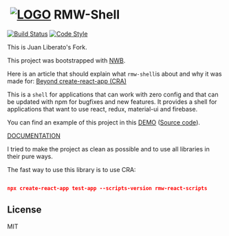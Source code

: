 # ‌‌ [![LOGO][logo-image]][logo-url] RMW-Shell
[![Build Status][travis-image]][travis-url]
[![Code Style][code-style-image]][code-style-url]

This is Juan Liberato's Fork.

This project was bootstrapped with [NWB](https://github.com/insin/nwb).

Here is an article that should explain what `rmw-shell`is about and why it was made for: [Beyond create-react-app (CRA)](https://codeburst.io/beyond-create-react-app-cra-a2063196a124)

This is a `shell` for applications that can work with zero config and that can be updated with npm for bugfixes and new features. It provides a shell for applications that want to use react, redux, material-ui and firebase.

You can find an example of this project in this [DEMO](https://www.react-most-wanted.com/) ([Source code](https://github.com/TarikHuber/react-most-wanted)).

[DOCUMENTATION](https://github.com/TarikHuber/rmw-shell/wiki)

I tried to make the project as clean as possible and to use all libraries in their pure ways.

The fast way to use this library is to use CRA:
```json

npx create-react-app test-app --scripts-version rmw-react-scripts

```

## License

MIT


[logo-image]: https://www.react-most-wanted.com/favicon-32x32.png
[logo-url]: https://github.com/TarikHuber/react-most-wanted/blob/master/README.md
[travis-image]: https://travis-ci.org/TarikHuber/rmw-shell.svg?branch=master
[travis-url]: https://travis-ci.org/TarikHuber/rmw-shell
[daviddm-image]: https://img.shields.io/david/TarikHuber/rmw-shell.svg?style=flat-square
[daviddm-url]: https://david-dm.org/TarikHuber/rmw-shell
[coverage-image]: https://img.shields.io/codecov/c/github/TarikHuber/rmw-shell.svg?style=flat-square
[coverage-url]: https://codecov.io/gh/TarikHuber/rmw-shell
[license-image]: https://img.shields.io/npm/l/express.svg
[license-url]: https://github.com/TarikHuber/rmw-shell/master/LICENSE
[code-style-image]: https://img.shields.io/badge/code%20style-standard-brightgreen.svg?style=flat-square
[code-style-url]: http://standardjs.com/

